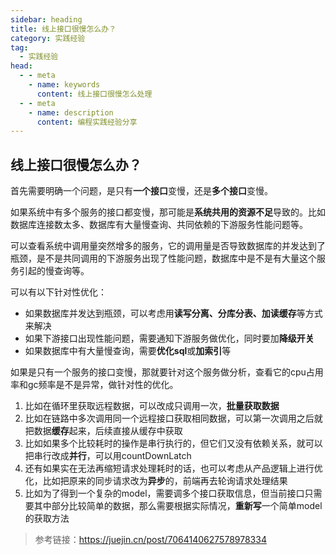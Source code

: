 ```yaml
---
sidebar: heading
title: 线上接口很慢怎么办？
category: 实践经验
tag:
  - 实践经验
head:
  - - meta
    - name: keywords
      content: 线上接口很慢怎么处理
  - - meta
    - name: description
      content: 编程实践经验分享
---
```


## 线上接口很慢怎么办？

首先需要明确一个问题，是只有**一个接口**变慢，还是**多个接口**变慢。

如果系统中有多个服务的接口都变慢，那可能是**系统共用的资源不足**导致的。比如数据库连接数太多、数据库有大量慢查询、共同依赖的下游服务性能问题等。

可以查看系统中调用量突然增多的服务，它的调用量是否导致数据库的并发达到了瓶颈，是不是共同调用的下游服务出现了性能问题，数据库中是不是有大量这个服务引起的慢查询等。

可以有以下针对性优化：

- 如果数据库并发达到瓶颈，可以考虑用**读写分离、分库分表、加读缓存**等方式来解决
- 如果下游接口出现性能问题，需要通知下游服务做优化，同时要加**降级开关**
- 如果数据库中有大量慢查询，需要**优化sql**或**加索引**等

如果是只有一个服务的接口变慢，那就要针对这个服务做分析，查看它的cpu占用率和gc频率是不是异常，做针对性的优化。

1. 比如在循环里获取远程数据，可以改成只调用一次，**批量获取数据**
2. 比如在链路中多次调用同一个远程接口获取相同数据，可以第一次调用之后就把数据**缓存**起来，后续直接从缓存中获取
3. 比如如果多个比较耗时的操作是串行执行的，但它们又没有依赖关系，就可以把串行改成**并行**，可以用countDownLatch
4. 还有如果实在无法再缩短请求处理耗时的话，也可以考虑从产品逻辑上进行优化，比如把原来的同步请求改为**异步**的，前端再去轮询请求处理结果
5. 比如为了得到一个复杂的model，需要调多个接口获取信息，但当前接口只需要其中部分比较简单的数据，那么需要根据实际情况，**重新写**一个简单model的获取方法



> 参考链接：https://juejin.cn/post/7064140627578978334
